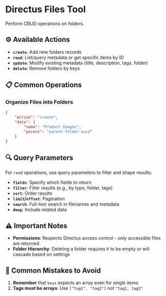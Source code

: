 # Directus Files Tool

Perform CRUD operations on folders.

## ⚙️ Available Actions

- **`create`**: Add new folders records
- **`read`**: List/query metadata or get specific items by ID
- **`update`**: Modify existing metadata (title, description, tags, folder)
- **`delete`**: Remove folders by keys

## 📋 Common Operations

### Organize Files into Folders

```json
{
	"action": "create",
	"data": {
		"name": "Product Images",
		"parent": "parent-folder-uuid"
	}
}
```

## 🔍 Query Parameters

For `read` operations, use query parameters to filter and shape results:

- **`fields`**: Specify which fields to return
- **`filter`**: Filter results (e.g., by type, folder, tags)
- **`sort`**: Order results
- **`limit`/`offset`**: Pagination
- **`search`**: Full-text search in filenames and metadata
- **`deep`**: Include related data

## ⚠️ Important Notes

- **Permissions**: Respects Directus access control - only accessible files are returned
- **Folder Hierarchy**: Deleting a folder requires it to be empty or will cascade based on settings

## 🚨 Common Mistakes to Avoid

1. **Remember** that `keys` expects an array even for single items
2. **Tags must be arrays**: Use `["tag1", "tag2"]` not `"tag1, tag2"`
